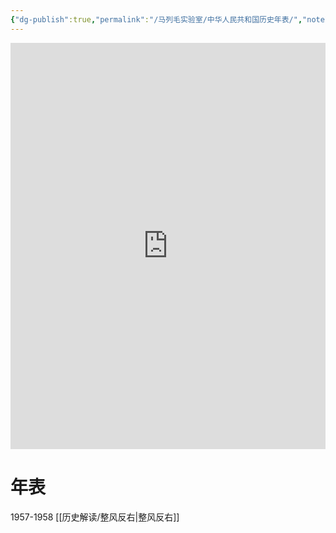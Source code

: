 ```yaml
---
{"dg-publish":true,"permalink":"/马列毛实验室/中华人民共和国历史年表/","noteIcon":""}
---
```



<iframe src=' https://cdn.knightlab.com/libs/timeline3/latest/embed/index.html?source=1Jv5esfQeKmTG6-6nNe-mfBHgjJf2zPwpwJIonwCKNsY&font=Default&lang=zh-cn&initial_zoom=2&height=650 ' width='100%' height='650' webkitallowfullscreen mozallowfullscreen allowfullscreen frameborder='0'></iframe>

# 年表
1957-1958 [[历史解读/整风反右\|整风反右]]
